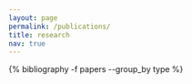 ```yaml
---
layout: page
permalink: /publications/
title: research
nav: true
---
```


<div class="publications">
 {% bibliography -f papers --group_by type %}
</div>
